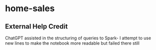 # home-sales

## External Help Credit
ChatGPT assisted in the structuring of queries to Spark- I attempt to use new lines to make the notebook more readable but failed there still

